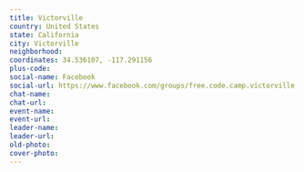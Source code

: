 ```yaml
---
title: Victorville
country: United States
state: California
city: Victorville
neighborhood: 
coordinates: 34.536107, -117.291156
plus-code:
social-name: Facebook
social-url: https://www.facebook.com/groups/free.code.camp.victorville
chat-name:
chat-url:
event-name:
event-url:
leader-name:
leader-url:
old-photo: 
cover-photo:
---
```

